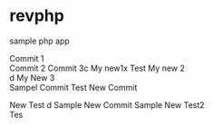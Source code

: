 revphp
======

sample php app

Commit 1  
Commit 2
Commit 3c
My new1x
Test
My new 2  
d
My New 3  
Sampel Commit Test
New Commit

New Test  d
Sample
New Commit
Sample 
New  Test2   
Tes   
